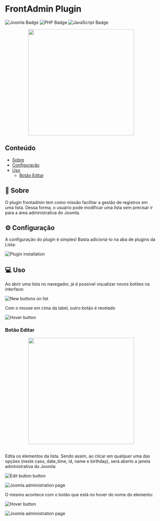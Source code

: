 # FrontAdmin Plugin

![Joomla Badge](https://img.shields.io/badge/Joomla-5091CD?style=for-the-badge&logo=joomla&logoColor=white) ![PHP Badge](https://img.shields.io/badge/PHP-777BB4?style=for-the-badge&logo=php&logoColor=white) ![JavaScript Badge](https://img.shields.io/badge/JavaScript-F7DF1E?style=for-the-badge&logo=javascript&logoColor=black)

<div align="center">
  <img src="./.github/jlowcodelogo.png" width="350" />
</div>

## Conteúdo

- [Sobre](#sobre)
- [Configuração](#configuração)
- [Uso](#uso)
  - [Botão Editar](#botão-editar)

## 💭 Sobre

O plugin frontadmin tem como missão facilitar a gestão de registros em uma lista. Dessa forma, o usuário pode modificar uma lista sem precisar ir para a área administrativa do Joomla.

## ⚙️ Configuração

A configuração do plugin é simples! Basta adicioná-lo na aba de plugins da Lista:

![Plugin installation](./.github/01.png)

## 💻 Uso

Ao abrir uma lista no navegador, já é possível visualizar novos botões na interface:

![New buttons on list](./.github/02.png)

Com o mouse em cima da label, outro botão é revelado

![Hover button](./.github/03.png)

### Botão Editar

<div align="center">
  <img src="./.github/04.png" width="350" />
</div><br>

Edita os elementos da lista. Sendo assim, ao clicar em qualquer uma das opções (neste caso, date_time, id, name e birthday), será aberto a janela administrativa do Joomla:

![Edit button button](./.github/05.png)

![Joomla administration page](./.github/06.png)

O mesmo acontece com o botão que está no hover do nome do elemento:

![Hover button](./.github/03.png)

![Joomla administration page](./.github/07.png)
